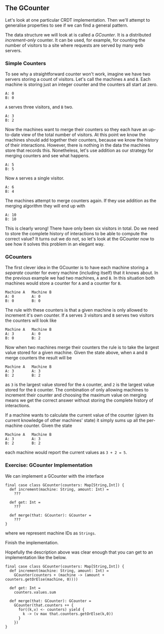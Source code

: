 ## The GCounter

Let's look at one particular CRDT implementation.
Then we'll attempt to generalise properties
to see if we can find a general pattern.

The data structure we will look at is called a *GCounter*.
It is a distributed *increment-only* counter.
It can be used, for example,
for counting the number of visitors to a site
where requests are served by many web servers.

### Simple Counters

To see why a straightforward counter won't work,
imagine we have two servers storing a count of visitors.
Let's call the machines `A` and `B`.
Each machine is storing just an integer counter
and the counters all start at zero.

```
A: 0
B: 0
```

`A` serves three visitors, and `B` two.

```
A: 3
B: 2
```

Now the machines want to merge their counters
so they each have an up-to-date view of the total number of visitors.
At this point we know the machines should add together their counters,
because we know the history of their interactions.
However, there is nothing in the data the machines store that records this.
Nonetheless, let's use addition as our strategy for merging counters and see what happens.

```
A: 5
B: 5
```

Now `A` serves a single visitor.

```
A: 6
B: 4
```

The machines attempt to merge counters again.
If they use addition as the merging algorithm they will end up with

```
A: 10
B: 10
```

This is clearly wrong!
There have only been six visitors in total.
Do we need to store the complete history of interactions
to be able to compute the correct value?
It turns out we do not, so let's look at the GCounter now
to see how it solves this problem in an elegant way.

### GCounters

The first clever idea in the GCounter is
to have each machine storing a *separate* counter
for every machine (including itself) that it knows about.
In the previous example we had two machines, `A` and `B`.
In this situation both machines would store a counter for `A`
and a counter for `B`.

```
Machine A   Machine B
A: 0        A: 0
B: 0        B: 0
```

The rule with these counters is that
a given machine is only allowed to increment it's own counter.
If `A` serves 3 visitors and `B` serves two visitors the counters will look like

```
Machine A   Machine B
A: 3        A: 0
B: 0        B: 2
```

Now when two machines merge their counters
the rule is to take the largest value stored for a given machine.
Given the state above, when `A` and `B` merge counters the result will be

```
Machine A   Machine B
A: 3        A: 3
B: 2        B: 2
```

as `3` is the largest value stored for the `A` counter,
and `2` is the largest value stored for the `B` counter.
The combination of only allowing machines to increment their counter
and choosing the maximum value on merging
means we get the correct answer
without storing the complete history of interactions.

If a machine wants to calculate the current value of the counter
(given its current knowledge of other machines' state)
it simply sums up all the per-machine counter.
Given the state

```
Machine A   Machine B
A: 3        A: 3
B: 2        B: 2
```

each machine would report the current values as `3 + 2 = 5`.

### Exercise: GCounter Implementation

We can implement a GCounter with the interface

```tut:book:silent
final case class GCounter(counters: Map[String,Int]) {
  def increment(machine: String, amount: Int) =
    ???

  def get: Int =
    ???

  def merge(that: GCounter): GCounter =
    ???
}
```

where we represent machine IDs as `Strings`.

Finish the implementation.

<div class="solution">
Hopefully the description above was clear enough that
you can get to an implementation like the below.

```tut:book:silent
final case class GCounter(counters: Map[String,Int]) {
  def increment(machine: String, amount: Int) =
    GCounter(counters + (machine -> (amount + counters.getOrElse(machine, 0))))

  def get: Int =
    counters.values.sum

  def merge(that: GCounter): GCounter =
    GCounter(that.counters ++ {
      for((k,v) <- counters) yield {
        k -> (v max that.counters.getOrElse(k,0))
      }
    })
}
```
</div>
